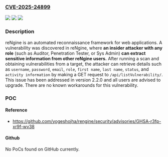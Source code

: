 ### [CVE-2025-24899](https://cve.mitre.org/cgi-bin/cvename.cgi?name=CVE-2025-24899)
![](https://img.shields.io/static/v1?label=Product&message=rengine&color=blue)
![](https://img.shields.io/static/v1?label=Version&message=%3C%202.2.0%20&color=brightgreen)
![](https://img.shields.io/static/v1?label=Vulnerability&message=CWE-200%3A%20Exposure%20of%20Sensitive%20Information%20to%20an%20Unauthorized%20Actor&color=brightgreen)

### Description

reNgine is an automated reconnaissance framework for web applications. A vulnerability was discovered in reNgine, where **an insider attacker with any role** (such as Auditor, Penetration Tester, or Sys Admin) **can extract sensitive information from other reNgine users.** After running a scan and obtaining vulnerabilities from a target, the attacker can retrieve details such as `username`, `password`, `email`, `role`, `first name`, `last name`, `status`, and `activity information` by making a GET request to `/api/listVulnerability/`. This issue has been addressed in version 2.2.0 and all users are advised to upgrade. There are no known workarounds for this vulnerability.

### POC

#### Reference
- https://github.com/yogeshojha/rengine/security/advisories/GHSA-r3fp-xr9f-wv38

#### Github
No PoCs found on GitHub currently.

